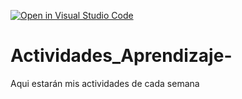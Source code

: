[![Open in Visual Studio Code](https://classroom.github.com/assets/open-in-vscode-c66648af7eb3fe8bc4f294546bfd86ef473780cde1dea487d3c4ff354943c9ae.svg)](https://classroom.github.com/online_ide?assignment_repo_id=8478913&assignment_repo_type=AssignmentRepo)
# Actividades_Aprendizaje-
Aqui estarán mis actividades de cada semana
